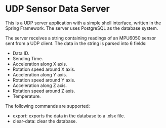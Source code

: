 # UDP Sensor Data Server
This is a UDP server application with a simple shell interface, written in the Spring Framework. The server uses PostgreSQL as the database system.<p>
The server receives a string containing readings of an MPU6050 sensor sent from a UDP client. The data in the string is parsed into 6 fields:
* Data ID.
* Sending Time.
* Acceleration along X axis.
* Rotation speed around X axis.
* Acceleration along Y axis.
* Rotation speed around Y axis.
* Acceleration along Z axis.
* Rotation speed around Z axis.
* Temperature.

The following commands are supported:
* export: exports the data in the database to a .xlsx file.
* clear-data: clear the database.
